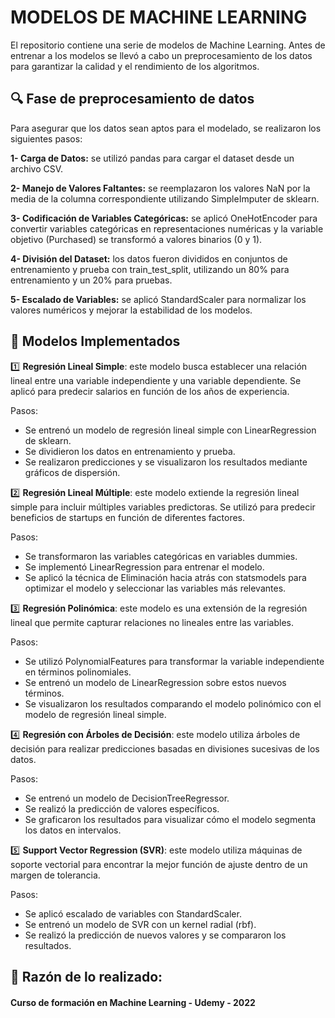 # MODELOS DE MACHINE LEARNING
<p align="left">
El repositorio contiene una serie de modelos de Machine Learning. Antes de entrenar a los modelos se llevó a cabo un preprocesamiento de los datos para garantizar la calidad y el rendimiento de los algoritmos. 
	
</p>

## 🔍 Fase de preprocesamiento de datos

<p>
Para asegurar que los datos sean aptos para el modelado, se realizaron los siguientes pasos:

**1- Carga de Datos:**  se utilizó pandas para cargar el dataset desde un archivo CSV.

**2- Manejo de Valores Faltantes:** se reemplazaron los valores NaN por la media de la columna correspondiente utilizando SimpleImputer de sklearn.

**3- Codificación de Variables Categóricas:** se aplicó OneHotEncoder para convertir variables categóricas en representaciones numéricas y la variable objetivo (Purchased) se transformó a valores binarios (0 y 1).

**4- División del Dataset:** los datos fueron divididos en conjuntos de entrenamiento y prueba con train_test_split, utilizando un 80% para entrenamiento y un 20% para pruebas.

**5- Escalado de Variables:** se aplicó StandardScaler para normalizar los valores numéricos y mejorar la estabilidad de los modelos.

</p>

## 📎 Modelos Implementados

<p>

1️⃣ **Regresión Lineal Simple**: este modelo busca establecer una relación lineal entre una variable independiente y una variable dependiente. Se aplicó para predecir salarios en función de los años de experiencia.

Pasos:

- Se entrenó un modelo de regresión lineal simple con LinearRegression de sklearn.
- Se dividieron los datos en entrenamiento y prueba.
- Se realizaron predicciones y se visualizaron los resultados mediante gráficos de dispersión.

2️⃣ **Regresión Lineal Múltiple**: este modelo extiende la regresión lineal simple para incluir múltiples variables predictoras. Se utilizó para predecir beneficios de startups en función de diferentes factores.

Pasos:

- Se transformaron las variables categóricas en variables dummies.
- Se implementó LinearRegression para entrenar el modelo.
- Se aplicó la técnica de Eliminación hacia atrás con statsmodels para optimizar el modelo y seleccionar las variables más relevantes.

3️⃣ **Regresión Polinómica**: este modelo es una extensión de la regresión lineal que permite capturar relaciones no lineales entre las variables.

Pasos:

- Se utilizó PolynomialFeatures para transformar la variable independiente en términos polinomiales.
- Se entrenó un modelo de LinearRegression sobre estos nuevos términos.
- Se visualizaron los resultados comparando el modelo polinómico con el modelo de regresión lineal simple.

4️⃣ **Regresión con Árboles de Decisión**: este modelo utiliza árboles de decisión para realizar predicciones basadas en divisiones sucesivas de los datos.

Pasos:

- Se entrenó un modelo de DecisionTreeRegressor.
- Se realizó la predicción de valores específicos.
- Se graficaron los resultados para visualizar cómo el modelo segmenta los datos en intervalos.

5️⃣ **Support Vector Regression (SVR)**: este modelo utiliza máquinas de soporte vectorial para encontrar la mejor función de ajuste dentro de un margen de tolerancia.

Pasos:

- Se aplicó escalado de variables con StandardScaler.
- Se entrenó un modelo de SVR con un kernel radial (rbf).
- Se realizó la predicción de nuevos valores y se compararon los resultados.


</p>

## 👾 Razón de lo realizado: 

#### Curso de formación en Machine Learning - Udemy - 2022


